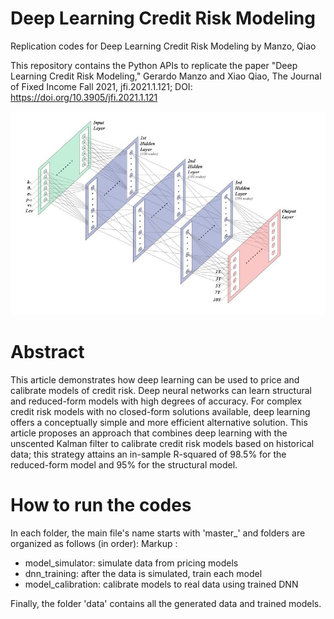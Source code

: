 # Deep Learning Credit Risk Modeling
Replication codes for Deep Learning Credit Risk Modeling by Manzo, Qiao

This repository contains the Python APIs to replicate the paper "Deep Learning Credit Risk Modeling," Gerardo Manzo and Xiao Qiao, The Journal of Fixed Income Fall 2021, jfi.2021.1.121; DOI: https://doi.org/10.3905/jfi.2021.1.121

![alt text](https://github.com/gmanzog/DeepLearningCreditRiskModeling/blob/main/DNN_website.JPG)

# Abstract
This article demonstrates how deep learning can be used to price and calibrate models of credit risk. Deep neural networks can learn structural and reduced-form models with high degrees of accuracy. For complex credit risk models with no closed-form solutions available, deep learning offers a conceptually simple and more efficient alternative solution. This article proposes an approach that combines deep learning with the unscented Kalman filter to calibrate credit risk models based on historical data; this strategy attains an in-sample R-squared of 98.5% for the reduced-form model and 95% for the structural model.

# How to run the codes
In each folder, the main file's name starts with 'master_' and folders are organized as follows (in order):
Markup : 
* model_simulator: simulate data from pricing models
* dnn_training: after the data is simulated, train each model
* model_calibration: calibrate models to real data using trained DNN

Finally, the folder 'data' contains all the generated data and trained models.
